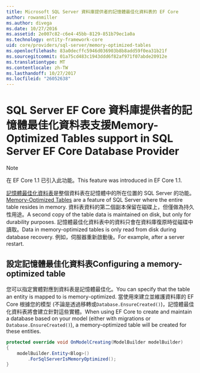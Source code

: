 ```yaml
---
title: Microsoft SQL Server 資料庫提供者的記憶體最佳化資料表的 EF Core
author: rowanmiller
ms.author: divega
ms.date: 10/27/2016
ms.assetid: 2e007c82-c6e4-45bb-8129-851b79ec1a0a
ms.technology: entity-framework-core
uid: core/providers/sql-server/memory-optimized-tables
ms.openlocfilehash: 83a0decffc5946d036903b8b8add59f0ea31b21f
ms.sourcegitcommit: 01a75cd483c1943ddd6f82af971f07abde20912e
ms.translationtype: MT
ms.contentlocale: zh-TW
ms.lasthandoff: 10/27/2017
ms.locfileid: "26052638"
---
```

# <a name="memory-optimized-tables-support-in-sql-server-ef-core-database-provider"></a><span data-ttu-id="cc927-102">SQL Server EF Core 資料庫提供者的記憶體最佳化資料表支援</span><span class="sxs-lookup"><span data-stu-id="cc927-102">Memory-Optimized Tables support in SQL Server EF Core Database Provider</span></span>

> [!NOTE]  
>
> <span data-ttu-id="cc927-103">在 EF Core 1.1 已引入此功能。</span><span class="sxs-lookup"><span data-stu-id="cc927-103">This feature was introduced in EF Core 1.1.</span></span>

<span data-ttu-id="cc927-104">[記憶體最佳化資料表](https://docs.microsoft.com/sql/relational-databases/in-memory-oltp/memory-optimized-tables)是整個資料表在記憶體中的所在位置的 SQL Server 的功能。</span><span class="sxs-lookup"><span data-stu-id="cc927-104">[Memory-Optimized Tables](https://docs.microsoft.com/sql/relational-databases/in-memory-oltp/memory-optimized-tables) are a feature of SQL Server where the entire table resides in memory.</span></span> <span data-ttu-id="cc927-105">資料表資料的第二個副本保留在磁碟上，但僅做為持久性用途。</span><span class="sxs-lookup"><span data-stu-id="cc927-105">A second copy of the table data is maintained on disk, but only for durability purposes.</span></span> <span data-ttu-id="cc927-106">記憶體最佳化資料表中的資料只會在資料庫復原時從磁碟中讀取。</span><span class="sxs-lookup"><span data-stu-id="cc927-106">Data in memory-optimized tables is only read from disk during database recovery.</span></span> <span data-ttu-id="cc927-107">例如，伺服器重新啟動後。</span><span class="sxs-lookup"><span data-stu-id="cc927-107">For example, after a server restart.</span></span>

## <a name="configuring-a-memory-optimized-table"></a><span data-ttu-id="cc927-108">設定記憶體最佳化資料表</span><span class="sxs-lookup"><span data-stu-id="cc927-108">Configuring a memory-optimized table</span></span>

<span data-ttu-id="cc927-109">您可以指定實體對應到資料表是記憶體最佳化。</span><span class="sxs-lookup"><span data-stu-id="cc927-109">You can specify that the table an entity is mapped to is memory-optimized.</span></span> <span data-ttu-id="cc927-110">當使用來建立並維護資料庫的 EF Core 根據您的模型 (不論是透過移轉或`Database.EnsureCreated()`)，記憶體最佳化資料表將會建立針對這些實體。</span><span class="sxs-lookup"><span data-stu-id="cc927-110">When using EF Core to create and maintain a database based on your model (either with migrations or `Database.EnsureCreated()`), a memory-optimized table will be created for these entities.</span></span>

``` csharp
protected override void OnModelCreating(ModelBuilder modelBuilder)
{
    modelBuilder.Entity<Blog>()
        .ForSqlServerIsMemoryOptimized();
}
```
